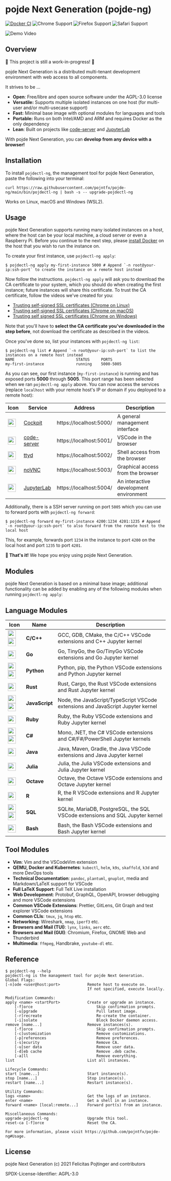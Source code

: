 # pojde Next Generation (pojde-ng)

[![Docker CI](https://github.com/pojntfx/pojde-ng/actions/workflows/docker.yaml/badge.svg)](https://github.com/pojntfx/pojde-ng/actions/workflows/docker.yaml)
![Chrome Support](https://img.shields.io/badge/Chrome-Latest%20version-%234285F4?logo=google-chrome)
![Firefox Support](https://img.shields.io/badge/Firefox-Latest%20version-%23FF7139?logo=firefox-browser)
![Safari Support](https://img.shields.io/badge/Safari-Latest%20version-%23000000?logo=safari)

![Demo Video](./assets/demo.gif)

## Overview

🚧 This project is still a work-in-progress! 🚧

pojde Next Generation is a distributed multi-tenant development environment with web access to all components.

It strives to be ...

- **Open**: Free/libre and open source software under the AGPL-3.0 license
- **Versatile:** Supports multiple isolated instances on one host (for multi-user and/or multi-usecase support)
- **Fast:** Minimal base image with optional modules for languages and tools
- **Portable:** Runs on both Intel/AMD and ARM and requires Docker as the only dependency
- **Lean**: Built on projects like [code-server](https://github.com/cdr/code-server) and [JupyterLab](http://jupyterlab.io/)

With pojde Next Generation, you can **develop from any device with a browser!**

## Installation

To install `pojdectl-ng`, the management tool for pojde Next Generation, paste the following into your terminal:

```shell
curl https://raw.githubusercontent.com/pojntfx/pojde-ng/main/bin/pojdectl-ng | bash -s -- upgrade-pojdectl-ng
```

Works on Linux, macOS and Windows (WSL2).

## Usage

pojde Next Generation supports running many isolated instances on a host, where the host can be your local machine, a cloud server or even a Raspberry Pi. Before you continue to the next step, please [install Docker](https://docs.docker.com/get-docker/) on the host that you wish to run the instance on.

To create your first instance, use `pojdectl-ng apply`:

```shell
$ pojdectl-ng apply my-first-instance 5000 # Append `-n root@your-ip:ssh-port` to create the instance on a remote host instead
```

Now follow the instructions. `pojdectl-ng apply` will ask you to download the CA certificate to your system, which you should do when creating the first instance; future instances will share this certificate. To trust the CA certificate, follow the videos we've created for you:

- [Trusting self-signed SSL certificates (Chrome on Linux)](https://www.youtube.com/watch?v=byFN8vH2SaM)
- [Trusting self-signed SSL certificates (Chrome on macOS)](https://www.youtube.com/watch?v=_PJc7RcMnw8)
- [Trusting self signed SSL certificates (Chrome on Windows)](https://www.youtube.com/watch?v=gyQ9IIxE3vc)

Note that you'll have to **select the CA certificate you've downloaded in the step before**, not download the certificate as described in the videos.

Once you've done so, list your instances with `pojdectl-ng list`:

```shell
$ pojdectl-ng list # Append `-n root@your-ip:ssh-port` to list the instances on a remote host instead
NAME                           STATUS     PORTS
my-first-instance              running    5000-5005
```

As you can see, our first instance (`my-first-instance`) is running and has exposed ports **5000** through **5005**. This port range has been selected when we ran `pojdectl-ng apply` above. You can now access the services (replace `localhost` with your remote host's IP or domain if you deployed to a remote host):

| Icon                                                                                                                | Service                                           | Address                 | Description                            |
| ------------------------------------------------------------------------------------------------------------------- | ------------------------------------------------- | ----------------------- | -------------------------------------- |
| <img src="https://avatars.githubusercontent.com/u/5765104?s=200&v=4" width="25">                                    | [Cockpit](https://cockpit-project.org/)           | https://localhost:5000/ | A general management interface         |
| <img src="https://raw.githubusercontent.com/cdr/code-server/main/src/browser/media/pwa-icon.png" width="25">        | [code-server](https://github.com/cdr/code-server) | https://localhost:5001/ | VSCode in the browser                  |
| <img src="https://raw.githubusercontent.com/tsl0922/ttyd/master/html/src/favicon.png" width="25">                   | [ttyd](https://tsl0922.github.io/ttyd/)           | https://localhost:5002/ | Shell access from the browser          |
| <img src="https://raw.githubusercontent.com/novnc/noVNC/master/app/images/icons/novnc-192x192.png" width="25">      | [noVNC](https://novnc.com/info.html)              | https://localhost:5003/ | Graphical access from the browser      |
| <img src="https://raw.githubusercontent.com/devicons/devicon/master/icons/jupyter/jupyter-original.svg" width="25"> | [JupyterLab](http://jupyterlab.io/)               | https://localhost:5004/ | An interactive development environment |

Additionally, there is a SSH server running on port `5005` which you can use to forward ports with `pojdectl-ng forward`:

```shell
$ pojdectl-ng forward my-first-instance 4200:1234 4201:1235 # Append `-n root@your-ip:ssh-port` to also forward from the remote host to the local host
```

This, for example, forwards port `1234` in the instance to port `4200` on the local host and port `1235` to port `4201`.

**🚀 That's it!** We hope you enjoy using pojde Next Generation.

## Modules

pojde Next Generation is based on a minimal base image; additional functionality can be added by enabling any of the following modules when running `pojdectl-ng apply`:

## Language Modules

| Icon                                                                                                                                                                                                                                                | Name           | Description                                                                     |
| --------------------------------------------------------------------------------------------------------------------------------------------------------------------------------------------------------------------------------------------------- | -------------- | ------------------------------------------------------------------------------- |
| <img src="https://raw.githubusercontent.com/devicons/devicon/master/icons/c/c-original.svg" width="25"><img src="https://raw.githubusercontent.com/devicons/devicon/master/icons/cplusplus/cplusplus-original.svg" width="25">                      | **C/C++**      | GCC, GDB, CMake, the C/C++ VSCode extensions and C++ Jupyter kernel             |
| <img src="https://raw.githubusercontent.com/devicons/devicon/master/icons/go/go-original.svg" width="25">                                                                                                                                           | **Go**         | Go, TinyGo, the Go/TinyGo VSCode extensions and Go Jupyter kernel               |
| <img src="https://raw.githubusercontent.com/devicons/devicon/master/icons/python/python-original.svg" width="25"> <img src="https://raw.githubusercontent.com/devicons/devicon/master/icons/jupyter/jupyter-original.svg" width="25">               | **Python**     | Python, pip, the Python VSCode extensions and Python Jupyter kernel             |
| <img src="https://raw.githubusercontent.com/devicons/devicon/master/icons/rust/rust-plain.svg" width="25">                                                                                                                                          | **Rust**       | Rust, Cargo, the Rust VSCode extensions and Rust Jupyter kernel                 |
| <img src="https://raw.githubusercontent.com/devicons/devicon/master/icons/javascript/javascript-original.svg" width="25"> <img src="https://raw.githubusercontent.com/devicons/devicon/master/icons/typescript/typescript-original.svg" width="25"> | **JavaScript** | Node, the JavaScript/TypeScript VSCode extensions and JavaScript Jupyter kernel |
| <img src="https://raw.githubusercontent.com/devicons/devicon/master/icons/ruby/ruby-original.svg" width="25">                                                                                                                                       | **Ruby**       | Ruby, the Ruby VSCode extensions and Ruby Jupyter kernel                        |
| <img src="https://raw.githubusercontent.com/devicons/devicon/master/icons/csharp/csharp-original.svg" width="25"> <img src="https://raw.githubusercontent.com/devicons/devicon/master/icons/dot-net/dot-net-original.svg" width="25">               | **C#**         | Mono, .NET, the C# VSCode extensions and C#/F#/PowerShell Jupyter kernels       |
| <img src="https://raw.githubusercontent.com/devicons/devicon/master/icons/java/java-original.svg" width="25">                                                                                                                                       | **Java**       | Java, Maven, Gradle, the Java VSCode extensions and Java Jupyter kernel         |
| <img src="https://github.com/JuliaLang/julia-logo-graphics/raw/master/images/julia-logo-color.png" width="25">                                                                                                                                      | **Julia**      | Julia, the Julia VSCode extensions and Julia Jupyter kernel                     |
| <img src="https://upload.wikimedia.org/wikipedia/commons/6/6a/Gnu-octave-logo.svg" width="25">                                                                                                                                                      | **Octave**     | Octave, the Octave VSCode extensions and Octave Jupyter kernel                  |
| <img src="https://raw.githubusercontent.com/devicons/devicon/master/icons/r/r-original.svg" width="25">                                                                                                                                             | **R**          | R, the R VSCode extensions and R Jupyter kernel                                 |
| <img src="https://raw.githubusercontent.com/devicons/devicon/master/icons/postgresql/postgresql-original.svg" width="25"> <img src="https://raw.githubusercontent.com/devicons/devicon/master/icons/mysql/mysql-original.svg" width="25">           | **SQL**        | SQLite, MariaDB, PostgreSQL, the SQL VSCode extensions and SQL Jupyter kernel   |
| <img src="https://raw.githubusercontent.com/devicons/devicon/master/icons/bash/bash-original.svg" width="25">                                                                                                                                       | **Bash**       | Bash, the Bash VSCode extensions and Bash Jupyter kernel                        |

## Tool Modules

- **Vim**: Vim and the VSCodeVim extension
- **QEMU, Docker and Kubernetes**: `kubectl`, `helm`, `k9s`, `skaffold`, `k3d` and more DevOps tools
- **Technical Documentation**: `pandoc`, `plantuml`, `gnuplot`, media and Markdown/LaTeX support for VSCode
- **Full LaTeX Support**: Full TeX Live installation
- **Web Development**: Protobuf, GraphQL, OpenAPI, browser debugging and more VSCode extensions
- **Common VSCode Extensions**: Prettier, GitLens, Git Graph and test explorer VSCode extensions
- **Common CLIs**: `tmux`, `jq`, `htop` etc.
- **Networking**: Wireshark, `nmap`, `iperf3` etc.
- **Browsers and Mail (TUI)**: `lynx`, `links`, `aerc` etc.
- **Browsers and Mail (GUI)**: Chromium, Firefox, GNOME Web and Thunderbird
- **Multimedia**: `ffmpeg`, Handbrake, `youtube-dl` etc.

## Reference

```shell
$ pojdectl-ng --help
pojdectl-ng is the management tool for pojde Next Generation.
Global Flags:
[-n]ode <user@host:port>            Remote host to execute on.
                                    If not specified, execute locally.

Modification Commands:
apply <name> <startPort>            Create or upgrade an instance.
    [-f]orce                            Skip confirmation prompts.
    [-u]pgrade                          Pull latest image.
    [-r]recreate                        Re-create the container.
    [-i]solate                          Block Docker daemon access.
remove [name...]                    Remove instances(s).
    [-f]orce                            Skip confirmation prompts.
    [-c]ustomization                    Remove customizations.
    [-p]references                      Remove preferences.
    [-s]ecurity                         Remove CA.
    [-u]ser data                        Remove user data.
    [-d]eb cache                        Remove .deb cache.
    [-a]ll                              Remove everything.
list                                List all instances.

Lifecycle Commands:
start [name...]                     Start instance(s).
stop [name...]                      Stop instance(s).
restart [name...]                   Restart instance(s).

Utility Commands:
logs <name>                         Get the logs of an instance.
enter <name>                        Get a shell in an instance.
forward <name> [local:remote...]    Forward port(s) from an instance.

Miscellaneous Commands:
upgrade-pojdectl-ng                 Upgrade this tool.
reset-ca [-f]orce                   Reset the CA.

For more information, please visit https://github.com/pojntfx/pojde-ng#Usage.
```

## License

pojde Next Generation (c) 2021 Felicitas Pojtinger and contributors

SPDX-License-Identifier: AGPL-3.0
